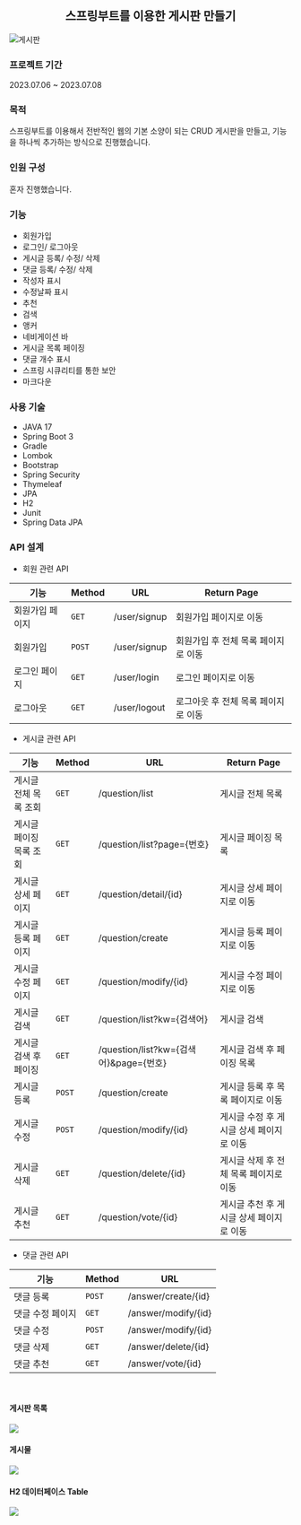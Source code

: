 <h2 align="center">스프링부트를 이용한 게시판 만들기</h2>

![게시판](https://github.com/oheeo/Jump_to_SpringBoot/assets/122732781/9238abea-118e-42ae-b0d2-eb9b988ed858)

### 프로젝트 기간
2023.07.06 ~ 2023.07.08

### 목적
스프링부트를 이용해서 전반적인 웹의 기본 소양이 되는 CRUD 게시판을 만들고, 기능을 하나씩 추가하는 방식으로 진행했습니다.

### 인원 구성
혼자 진행했습니다.

### 기능
- 회원가입
- 로그인/ 로그아웃
- 게시글 등록/ 수정/ 삭제
- 댓글 등록/ 수정/ 삭제
- 작성자 표시
- 수정날짜 표시
- 추천
- 검색
- 앵커
- 네비게이션 바
- 게시글 목록 페이징
- 댓글 개수 표시
- 스프링 시큐리티를 통한 보안
- 마크다운

### 사용 기술
- JAVA 17
- Spring Boot 3
- Gradle
- Lombok
- Bootstrap
- Spring Security
- Thymeleaf
- JPA
- H2
- Junit
- Spring Data JPA

### API 설계
- 회원 관련 API

|기능|Method|URL|Return Page|
|---|---|---|---|
|회원가입 페이지|`GET`|/user/signup|회원가입 페이지로 이동|
|회원가입|`POST`|/user/signup|회원가입 후 전체 목록 페이지로 이동|
|로그인 페이지|`GET`|/user/login|로그인 페이지로 이동|
|로그아웃|`GET`|/user/logout|로그아웃 후 전체 목록 페이지로 이동|

- 게시글 관련 API

|기능|Method|URL|Return Page|
|---|---|---|---|
|게시글 전체 목록 조회|`GET`|/question/list|게시글 전체 목록|
|게시글 페이징 목록 조회|`GET`|/question/list?page={번호}|게시글 페이징 목록|
|게시글 상세 페이지|`GET`|/question/detail/{id}|게시글 상세 페이지로 이동|
|게시글 등록 페이지|`GET`|/question/create|게시글 등록 페이지로 이동|
|게시글 수정 페이지|`GET`|/question/modify/{id}|게시글 수정 페이지로 이동|
|게시글 검색|`GET`|/question/list?kw={검색어}|게시글 검색|
|게시글 검색 후 페이징|`GET`|/question/list?kw={검색어}&page={번호}|게시글 검색 후 페이징 목록|
|게시글 등록|`POST`|/question/create|게시글 등록 후 목록 페이지로 이동|
|게시글 수정|`POST`|/question/modify/{id}|게시글 수정 후 게시글 상세 페이지로 이동|
|게시글 삭제|`GET`|/question/delete/{id}|게시글 삭제 후 전체 목록 페이지로 이동|
|게시글 추천|`GET`|/question/vote/{id}|게시글 추천 후 게시글 상세 페이지로 이동|

- 댓글 관련 API

|기능|Method|URL|
|---|---|---|
|댓글 등록|`POST`|/answer/create/{id}|
|댓글 수정 페이지|`GET`|/answer/modify/{id}|
|댓글 수정|`POST`|/answer/modify/{id}|
|댓글 삭제|`GET`|/answer/delete/{id}|
|댓글 추천|`GET`|/answer/vote/{id}|

<br>

#### 게시판 목록
<img src="https://github.com/oheeo/Jump_to_SpringBoot/assets/122732781/df2d61cf-7c03-4476-ab9c-bf5b5090ef5f">

#### 게시물
<img src="https://github.com/oheeo/Jump_to_SpringBoot/assets/122732781/703c4bd3-c3e0-4e07-8a89-1aa344a25c32">

#### H2 데이터페이스 Table
<img src="https://github.com/oheeo/Jump_to_SpringBoot/assets/122732781/0cee5d18-88d8-4ff9-9609-7c6c11cd029a">

